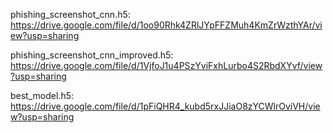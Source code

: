 phishing_screenshot_cnn.h5:
https://drive.google.com/file/d/1oo90Rhk4ZRlJYpFFZMuh4KmZrWzthYAr/view?usp=sharing

phishing_screenshot_cnn_improved.h5:
https://drive.google.com/file/d/1VjfoJ1u4PSzYviFxhLurbo4S2RbdXYvf/view?usp=sharing

best_model.h5:
https://drive.google.com/file/d/1pFiQHR4_kubd5rxJJiaO8zYCWlrOviVH/view?usp=sharing
